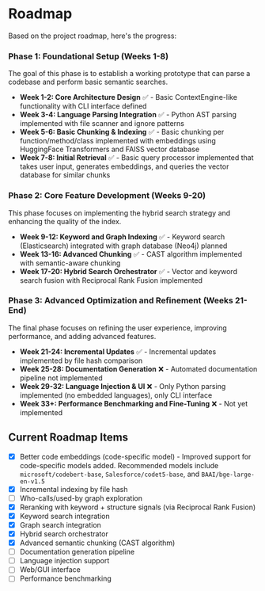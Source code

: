 # Roadmap

Based on the project roadmap, here's the progress:

### Phase 1: Foundational Setup (Weeks 1-8)
The goal of this phase is to establish a working prototype that can parse a codebase and perform basic semantic searches.

- **Week 1-2: Core Architecture Design** ✅ - Basic ContextEngine-like functionality with CLI interface defined
- **Week 3-4: Language Parsing Integration** ✅ - Python AST parsing implemented with file scanner and ignore patterns
- **Week 5-6: Basic Chunking & Indexing** ✅ - Basic chunking per function/method/class implemented with embeddings using HuggingFace Transformers and FAISS vector database
- **Week 7-8: Initial Retrieval** ✅ - Basic query processor implemented that takes user input, generates embeddings, and queries the vector database for similar chunks

### Phase 2: Core Feature Development (Weeks 9-20)
This phase focuses on implementing the hybrid search strategy and enhancing the quality of the index.

- **Week 9-12: Keyword and Graph Indexing** ✅ - Keyword search (Elasticsearch) integrated with graph database (Neo4j) planned
- **Week 13-16: Advanced Chunking** ✅ - CAST algorithm implemented with semantic-aware chunking
- **Week 17-20: Hybrid Search Orchestrator** ✅ - Vector and keyword search fusion with Reciprocal Rank Fusion implemented

### Phase 3: Advanced Optimization and Refinement (Weeks 21-End)
The final phase focuses on refining the user experience, improving performance, and adding advanced features.

- **Week 21-24: Incremental Updates** ✅ - Incremental updates implemented by file hash comparison
- **Week 25-28: Documentation Generation** ❌ - Automated documentation pipeline not implemented
- **Week 29-32: Language Injection & UI** ❌ - Only Python parsing implemented (no embedded languages), only CLI interface
- **Week 33+: Performance Benchmarking and Fine-Tuning** ❌ - Not yet implemented

## Current Roadmap Items

- [x] Better code embeddings (code-specific model) - Improved support for code-specific models added. Recommended models include `microsoft/codebert-base`, `Salesforce/codet5-base`, and `BAAI/bge-large-en-v1.5`
- [x] Incremental indexing by file hash
- [ ] Who-calls/used-by graph exploration
- [x] Reranking with keyword + structure signals (via Reciprocal Rank Fusion)
- [x] Keyword search integration
- [x] Graph search integration
- [x] Hybrid search orchestrator
- [x] Advanced semantic chunking (CAST algorithm)
- [ ] Documentation generation pipeline
- [ ] Language injection support
- [ ] Web/GUI interface
- [ ] Performance benchmarking